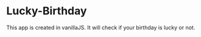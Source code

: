 # Lucky-Birthday
 
 This app is created in vanillaJS. It will check if your birthday is lucky or not.
